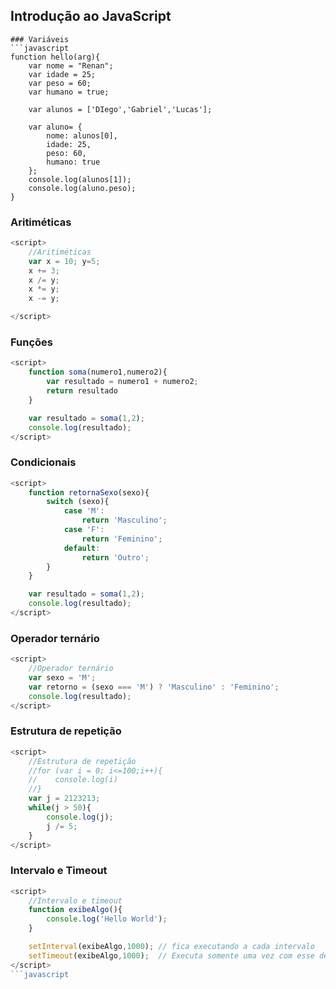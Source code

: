 ## Introdução ao JavaScript

```
### Variáveis
```javascript
function hello(arg){
    var nome = "Renan";
    var idade = 25;
    var peso = 60;
    var humano = true;

    var alunos = ['DIego','Gabriel','Lucas'];

    var aluno= {
        nome: alunos[0],
        idade: 25,
        peso: 60,
        humano: true
    };
    console.log(alunos[1]);
    console.log(aluno.peso);
}
```

### Aritiméticas
```javascript
<script>
    //Aritiméticas
    var x = 10; y=5;
    x += 3;
    x /= y;
    x *= y;
    x -= y;

</script>
```
### Funções
```javascript
<script>
    function soma(numero1,numero2){
        var resultado = numero1 + numero2;
        return resultado
    }

    var resultado = soma(1,2);
    console.log(resultado);
</script>
```
### Condicionais 
```javascript
<script>
    function retornaSexo(sexo){
        switch (sexo){
            case 'M':
                return 'Masculino';
            case 'F':
                return 'Feminino';
            default:
                return 'Outro';
        }
    }

    var resultado = soma(1,2);
    console.log(resultado);
</script>
```

### Operador ternário
```javascript
<script>
    //Operador ternário
    var sexo = 'M';
    var retorno = (sexo === 'M') ? 'Masculino' : 'Feminino';
    console.log(resultado);
</script>
```
### Estrutura de repetição
```javascript
<script>
    //Estrutura de repetição
    //for (var i = 0; i<=100;i++){
    //    console.log(i)
    //}
    var j = 2123213;
    while(j > 50){
        console.log(j);
        j /= 5;
    }
</script>
```
### Intervalo e Timeout
```javascript
<script>
    //Intervalo e timeout
    function exibeAlgo(){
        console.log('Hello World');
    }

    setInterval(exibeAlgo,1000); // fica executando a cada intervalo
    setTimeout(exibeAlgo,1000);  // Executa somente uma vez com esse delay
</script>
```javascript
